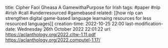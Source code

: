 title: Cipher  Faoi Gheasa A GamewithaPurpose for Irish
tags: #paper #nlp #irish #call #underresourced #gamebased 
related: [[how nlp can strengthen digital game-based language learnaing resources for less resourced languages]]
creation-time: 2022-10-25 22:00
last-modification-date: Wednesday 26th October 2022 22:01:22
url: https://aclanthology.org/2022.cltw-1.11.pdf
https://aclanthology.org/2022.computel-1.17/
